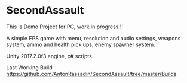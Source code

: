# SecondAssault
This is Demo Project for PC, work in progress!!!

A simple FPS game with menu, resolution and audio settings, weapons system, ammo and health pick ups, enemy spawner system.

Unity 2017.2.0f3 engine, c# scripts.

Last Working Build 
https://github.com/AntonRassadin/SecondAssault/tree/master/Builds
